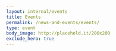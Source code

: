 ```yaml
---
layout: internal/events
title: Events
permalink: /news-and-events/events/
type: event
body_image: http://placehold.it/200x200
exclude_hero: true
---
```


<!--- This child document initializes the page in Jekyll. -->